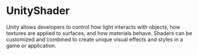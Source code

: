 # UnityShader
Unity allows developers to control how light interacts with objects, how textures are applied to surfaces, and how materials behave. Shaders can be customized and combined to create unique visual effects and styles in a game or application. 

